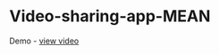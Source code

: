 # Video-sharing-app-MEAN
Demo - <a href="https://drive.google.com/file/d/1_2Dz5gVzC8HlJ3HNsG1JJP2Ktm5Rge72/view?usp=sharing">view video</a>
